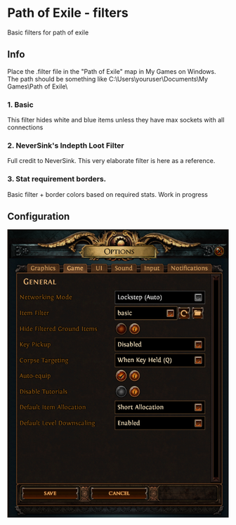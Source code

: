 # Path of Exile - filters
Basic filters for path of exile

## Info
Place the .filter file in the "Path of Exile" map in My Games on Windows.<br>
The path should be something like C:\Users\youruser\Documents\My Games\Path of Exile\

### 1. Basic
This filter hides white and blue items unless they have max sockets with all connections
    
### 2. NeverSink's Indepth Loot Filter
Full credit to NeverSink. This very elaborate filter is here as a reference.

### 3. Stat requirement borders.
Basic filter + border colors based on required stats. Work in progress

## Configuration

![Path of Exile options](img/PoEoptions.png)
